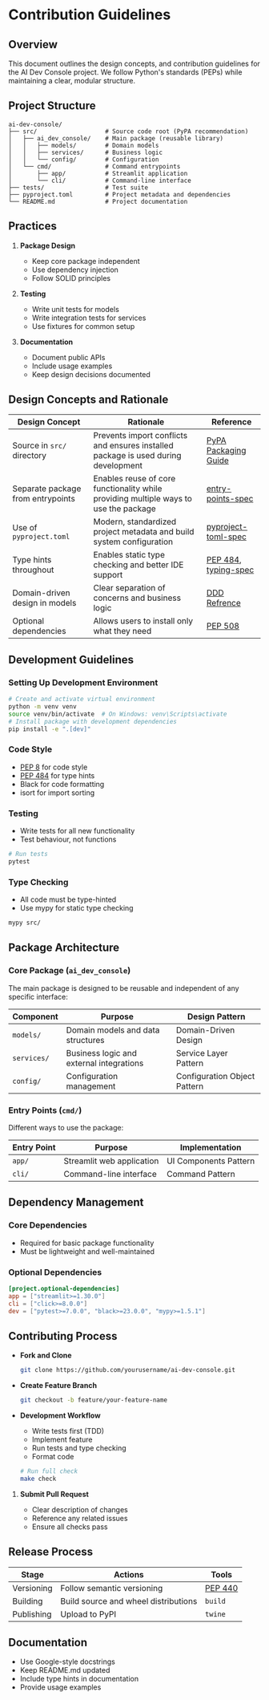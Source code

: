 # Contribution Guidelines

## Overview

This document outlines the design concepts, and contribution guidelines for the
AI Dev Console project. We follow Python's standards (PEPs) while maintaining a
clear, modular structure.

## Project Structure

```
ai-dev-console/
├── src/                   # Source code root (PyPA recommendation)
│   ├── ai_dev_console/    # Main package (reusable library)
│   │   ├── models/        # Domain models
│   │   ├── services/      # Business logic
│   │   └── config/        # Configuration
│   └── cmd/               # Command entrypoints
│       ├── app/           # Streamlit application
│       └── cli/           # Command-line interface
├── tests/                 # Test suite
├── pyproject.toml         # Project metadata and dependencies
└── README.md              # Project documentation
```

## Practices

1. **Package Design**

   - Keep core package independent
   - Use dependency injection
   - Follow SOLID principles

2. **Testing**

   - Write unit tests for models
   - Write integration tests for services
   - Use fixtures for common setup

3. **Documentation**

   - Document public APIs
   - Include usage examples
   - Keep design decisions documented

## Design Concepts and Rationale

| Design Concept                    | Rationale                                                                            | Reference                                                                                                        |
| --------------------------------- | ------------------------------------------------------------------------------------ | ---------------------------------------------------------------------------------------------------------------- |
| Source in `src/` directory        | Prevents import conflicts and ensures installed package is used during development   | [PyPA Packaging Guide](https://packaging.python.org/en/latest/tutorials/packaging-projects/)                     |
| Separate package from entrypoints | Enables reuse of core functionality while providing multiple ways to use the package | [entry-points-spec](https://packaging.python.org/en/latest/specifications/entry-points/)                         |
| Use of `pyproject.toml`           | Modern, standardized project metadata and build system configuration                 | [pyproject-toml-spec](https://packaging.python.org/en/latest/specifications/pyproject-toml/#pyproject-toml-spec) |
| Type hints throughout             | Enables static type checking and better IDE support                                  | [PEP 484](https://peps.python.org/pep-0484/), [typing-spec](https://typing.readthedocs.io/en/latest/spec/)       |
| Domain-driven design in models    | Clear separation of concerns and business logic                                      | [DDD Refrence](https://www.domainlanguage.com/wp-content/uploads/2016/05/DDD_Reference_2015-03.pdf)              |
| Optional dependencies             | Allows users to install only what they need                                          | [PEP 508](https://peps.python.org/pep-0508/)                                                                     |

## Development Guidelines

### Setting Up Development Environment

```sh
# Create and activate virtual environment
python -m venv venv
source venv/bin/activate  # On Windows: venv\Scripts\activate
# Install package with development dependencies
pip install -e ".[dev]"
```

### Code Style

- [PEP 8](https://peps.python.org/pep-0008/) for code style
- [PEP 484](https://peps.python.org/pep-0484/) for type hints
- Black for code formatting
- isort for import sorting

### Testing

- Write tests for all new functionality
- Test behaviour, not functions

```sh
# Run tests
pytest
```

### Type Checking

- All code must be type-hinted
- Use mypy for static type checking

```sh
mypy src/
```

## Package Architecture

### Core Package (`ai_dev_console`)

The main package is designed to be reusable and independent of any specific
interface:

| Component   | Purpose                                  | Design Pattern               |
| ----------- | ---------------------------------------- | ---------------------------- |
| `models/`   | Domain models and data structures        | Domain-Driven Design         |
| `services/` | Business logic and external integrations | Service Layer Pattern        |
| `config/`   | Configuration management                 | Configuration Object Pattern |

### Entry Points (`cmd/`)

Different ways to use the package:

| Entry Point | Purpose                   | Implementation        |
| ----------- | ------------------------- | --------------------- |
| `app/`      | Streamlit web application | UI Components Pattern |
| `cli/`      | Command-line interface    | Command Pattern       |

## Dependency Management

### Core Dependencies

- Required for basic package functionality
- Must be lightweight and well-maintained

### Optional Dependencies

```toml
[project.optional-dependencies]
app = ["streamlit>=1.30.0"]
cli = ["click>=8.0.0"]
dev = ["pytest>=7.0.0", "black>=23.0.0", "mypy>=1.5.1"]
```

## Contributing Process

- **Fork and Clone**

  ```sh
  git clone https://github.com/yourusername/ai-dev-console.git
  ```

- **Create Feature Branch**

  ```sh
  git checkout -b feature/your-feature-name
  ```

- **Development Workflow**

  - Write tests first (TDD)
  - Implement feature
  - Run tests and type checking
  - Format code

  ```sh
  # Run full check
  make check
  ```

1. **Submit Pull Request**

   - Clear description of changes
   - Reference any related issues
   - Ensure all checks pass

## Release Process

| Stage      | Actions                              | Tools                                        |
| ---------- | ------------------------------------ | -------------------------------------------- |
| Versioning | Follow semantic versioning           | [PEP 440](https://peps.python.org/pep-0440/) |
| Building   | Build source and wheel distributions | `build`                                      |
| Publishing | Upload to PyPI                       | `twine`                                      |

## Documentation

- Use Google-style docstrings
- Keep README.md updated
- Include type hints in documentation
- Provide usage examples
